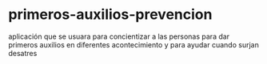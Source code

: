 # primeros-auxilios-prevencion
aplicación que se usuara para concientizar a las personas para dar primeros auxilios en diferentes acontecimiento y para ayudar cuando surjan desatres 
